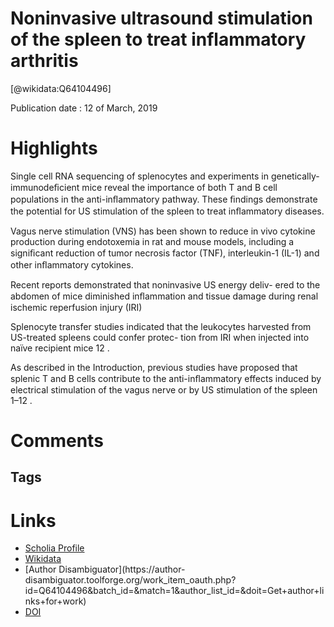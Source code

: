
Noninvasive ultrasound stimulation of the spleen to treat inflammatory arthritis
================================================================================
  
  [@wikidata:Q64104496]  
  
Publication date : 12 of March, 2019  

# Highlights
Single cell RNA sequencing of splenocytes and experiments in genetically-immunodeﬁcient mice reveal the
importance of both T and B cell populations in the anti-inﬂammatory pathway. These ﬁndings
demonstrate the potential for US stimulation of the spleen to treat inﬂammatory diseases.

Vagus nerve stimulation (VNS) has been
shown to reduce in vivo cytokine production during endotoxemia
in rat and mouse models, including a signiﬁcant reduction of
tumor necrosis factor (TNF), interleukin-1 (IL-1) and other
inﬂammatory cytokines.


Recent reports demonstrated that noninvasive US energy deliv-
ered to the abdomen of mice diminished inﬂammation and tissue
damage during renal ischemic reperfusion injury (IRI)


Splenocyte transfer studies indicated that the
leukocytes harvested from US-treated spleens could confer protec-
tion from IRI when injected into naïve recipient mice 12 .

As described in the Introduction, previous studies have proposed
that splenic T and B cells contribute to the anti-inﬂammatory
effects induced by electrical stimulation of the vagus nerve or by
US stimulation of the spleen 1–12 .

# Comments

## Tags

# Links
  
 * [Scholia Profile](https://scholia.toolforge.org/work/Q64104496)  
 * [Wikidata](https://www.wikidata.org/wiki/Q64104496)  
 * [Author Disambiguator](https://author-
disambiguator.toolforge.org/work_item_oauth.php?id=Q64104496&batch_id=&match=1&author_list_id=&doit=Get+author+links+for+work)  
 * [DOI](https://doi.org/10.1038/S41467-019-08721-0)  
